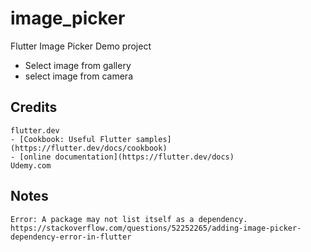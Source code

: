 # image_picker

Flutter Image Picker Demo project
- Select image from gallery
- select image from camera

## Credits
    flutter.dev
    - [Cookbook: Useful Flutter samples](https://flutter.dev/docs/cookbook)
    - [online documentation](https://flutter.dev/docs)
    Udemy.com

## Notes
    Error: A package may not list itself as a dependency.
    https://stackoverflow.com/questions/52252265/adding-image-picker-dependency-error-in-flutter
